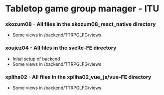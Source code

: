 # Tabletop game group manager - ITU

### xkozum08 - All files in the xkozum08_react_native directory
  - Some views in /backend/TTRPGLFG/views
             
### xoujez04 - All files in the svelte-FE directory
  - Inital setup of backend
  - Some views in /backend/TTRPGLFG/views

### xpliha02 - All files in the xpliha02_vue_js/vue-FE directory
  - Some views in /backend/TTRPGLFG/views

